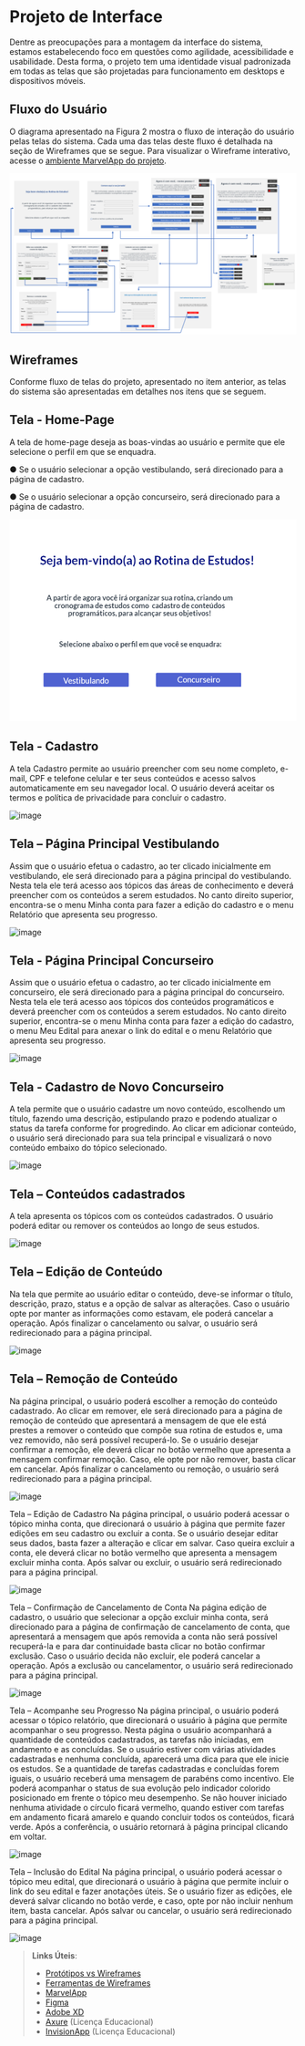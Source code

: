 
# Projeto de Interface

Dentre as preocupações para a montagem da interface do sistema, estamos estabelecendo foco em questões como agilidade, acessibilidade e usabilidade. Desta forma, o projeto tem uma identidade visual padronizada em todas as telas que são projetadas para funcionamento em desktops e dispositivos móveis.

## Fluxo do Usuário

O diagrama apresentado na Figura 2 mostra o fluxo de interação do usuário pelas telas do sistema. Cada uma das telas deste fluxo é detalhada na seção de Wireframes que se segue. Para visualizar o Wireframe interativo, acesse o [ambiente MarvelApp do projeto](https://marvelapp.com/prototype/662f72a).

![Exemplo de UserFlow](img/fluxo-telas-figura2.png)



## Wireframes

Conforme fluxo de telas do projeto, apresentado no item anterior, as telas do sistema são apresentadas em detalhes nos itens que se seguem. 

## Tela - Home-Page

A tela de home-page deseja as boas-vindas ao usuário e permite que ele selecione o perfil em que se enquadra. 

●	Se o usuário selecionar a opção vestibulando, será direcionado para a página de cadastro.

●	Se o usuário selecionar a opção concurseiro, será direcionado para a página de cadastro.


![Figura 3 - Tela Inicial – Boas-vindas](img/tela-boas-vindas-figura3.png)


## Tela - Cadastro
A tela Cadastro permite ao usuário preencher com seu nome completo, e-mail, CPF e telefone celular e ter seus conteúdos e acesso salvos automaticamente em seu navegador local.  O usuário deverá aceitar os termos e política de privacidade para concluir o cadastro.  

![image](https://user-images.githubusercontent.com/115049867/195715343-b797f8bc-9471-42c1-9e4e-c1eed0fdecdf.png)

## Tela – Página Principal Vestibulando
Assim que o usuário efetua o cadastro, ao ter clicado inicialmente em vestibulando, ele será direcionado para a página principal do vestibulando. Nesta tela ele terá acesso aos tópicos das áreas de conhecimento e deverá preencher com os conteúdos a serem estudados. No canto direito superior, encontra-se o menu Minha conta para fazer a edição do cadastro e o menu Relatório que apresenta seu progresso. 

![image](https://user-images.githubusercontent.com/115049867/195715516-748947e1-992c-40d0-ad72-72d98d61e135.png)

## Tela - Página Principal Concurseiro
Assim que o usuário efetua o cadastro, ao ter clicado inicialmente em concurseiro, ele será direcionado para a página principal do concurseiro. Nesta tela ele terá acesso aos tópicos dos conteúdos programáticos e deverá preencher com os conteúdos a serem estudados. No canto direito superior, encontra-se o menu Minha conta para fazer a edição do cadastro, o menu Meu Edital para anexar o link do edital e o menu Relatório que apresenta seu progresso. 

![image](https://user-images.githubusercontent.com/115049867/195715659-3ff2f005-2eba-4132-8f39-d4e36deaf026.png)

## Tela - Cadastro de Novo Concurseiro
A tela permite que o usuário cadastre um novo conteúdo, escolhendo um título, fazendo uma descrição, estipulando prazo e podendo atualizar o status da tarefa conforme for progredindo. Ao clicar em adicionar conteúdo, o usuário será direcionado para sua tela principal e visualizará o novo conteúdo embaixo do tópico selecionado.

![image](https://user-images.githubusercontent.com/115125596/196009577-bd918ec1-bf22-474e-9696-993eb61869c2.png)

## Tela – Conteúdos cadastrados
A tela apresenta os tópicos com os conteúdos cadastrados. O usuário poderá editar ou remover os conteúdos ao longo de seus estudos.

![image](https://user-images.githubusercontent.com/115125596/196009590-e0fd3a47-654e-4b9b-87a3-418b466f43e8.png)

## Tela – Edição de Conteúdo
Na tela que permite ao usuário editar o conteúdo, deve-se informar o título, descrição, prazo, status e a opção de salvar as alterações. Caso o usuário opte por manter as informações como estavam, ele poderá cancelar a operação. Após finalizar o cancelamento ou salvar, o usuário será redirecionado para a página principal.

![image](https://user-images.githubusercontent.com/115125596/196009603-71b64a26-5aee-4b09-9cd8-3d6bdfa9c912.png)
  
 ## Tela – Remoção de Conteúdo
Na página principal, o usuário poderá escolher a remoção do conteúdo cadastrado. Ao clicar em remover, ele será direcionado para a página de remoção de conteúdo que apresentará a mensagem de que ele está prestes a remover o conteúdo que compõe sua rotina de estudos e, uma vez removido, não será possível recuperá-lo. Se o usuário desejar confirmar a remoção, ele deverá clicar no botão vermelho que apresenta a mensagem confirmar remoção. Caso, ele opte por não remover, basta clicar em cancelar. Após finalizar o cancelamento ou remoção, o usuário será redirecionado para a página principal. 

![image](https://user-images.githubusercontent.com/115125596/196009615-38de4b3f-c72c-4966-a79e-0c117ae28673.png)

Tela – Edição de Cadastro
Na página principal, o usuário poderá acessar o tópico minha conta, que direcionará o usuário à página que permite fazer edições em seu cadastro ou excluir a conta. Se o usuário desejar editar seus dados, basta fazer a alteração e clicar em salvar. Caso queira excluir a conta, ele deverá clicar no botão vermelho que apresenta a mensagem excluir minha conta. Após salvar ou excluir, o usuário será redirecionado para a página principal. 

![image](https://user-images.githubusercontent.com/115903741/196011544-ae6603aa-b527-46e6-a667-781d0dc11218.png)

Tela – Confirmação de Cancelamento de Conta
Na página edição de cadastro, o usuário que selecionar a opção excluir minha conta, será direcionado para a página de confirmação de cancelamento de conta, que apresentará a mensagem que após removida a conta não será possível recuperá-la e para dar continuidade basta clicar no botão confirmar exclusão. Caso o usuário decida não excluir, ele poderá cancelar a operação. Após a exclusão ou cancelamentor, o usuário será redirecionado para a página principal. 

![image](https://user-images.githubusercontent.com/115903741/196011556-fe4213f8-9b64-4c2e-a2f1-fd19d6af5765.png)

Tela – Acompanhe seu Progresso
Na página principal, o usuário poderá acessar o tópico relatório, que direcionará o usuário à página que permite acompanhar o seu progresso. Nesta página o usuário acompanhará a quantidade de conteúdos cadastrados, as tarefas não iniciadas, em andamento e as concluídas. Se o usuário estiver com várias atividades cadastradas e nenhuma concluída, aparecerá uma dica para que ele inicie os estudos. Se a quantidade de tarefas cadastradas e concluídas forem iguais, o usuário receberá uma mensagem de parabéns como incentivo. Ele poderá acompanhar o status de sua evolução pelo indicador colorido posicionado em frente o tópico meu desempenho. Se não houver iniciado nenhuma atividade o círculo ficará vermelho, quando estiver com tarefas em andamento ficará amarelo e quando concluir todos os conteúdos, ficará verde. Após a conferência, o usuário retornará à página principal clicando em voltar. 

![image](https://user-images.githubusercontent.com/115903741/196011566-f1481a6e-4ba1-4dd9-aaf3-037f18956f88.png)

Tela – Inclusão do Edital
Na página principal, o usuário poderá acessar o tópico meu edital, que direcionará o usuário à página que permite incluir o link do seu edital e fazer anotações úteis. Se o usuário fizer as edições, ele deverá salvar clicando no botão verde, e caso, opte por não incluir nenhum item, basta cancelar. Após salvar ou cancelar, o usuário será redirecionado para a página principal. 

![image](https://user-images.githubusercontent.com/115903741/196011580-88005828-afa7-4422-8c9b-343db2373f37.png)

> **Links Úteis**:
> - [Protótipos vs Wireframes](https://www.nngroup.com/videos/prototypes-vs-wireframes-ux-projects/)
> - [Ferramentas de Wireframes](https://rockcontent.com/blog/wireframes/)
> - [MarvelApp](https://marvelapp.com/developers/documentation/tutorials/)
> - [Figma](https://www.figma.com/)
> - [Adobe XD](https://www.adobe.com/br/products/xd.html#scroll)
> - [Axure](https://www.axure.com/edu) (Licença Educacional)
> - [InvisionApp](https://www.invisionapp.com/) (Licença Educacional)
